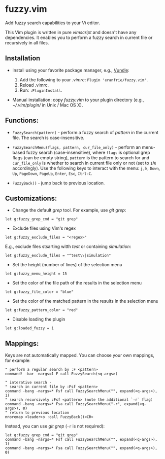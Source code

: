 # fuzzy.vim

Add fuzzy search capabilities to your *Vi* editor.

This Vim plugin is written in pure *vimscript* and doesn't have any dependencies.
It enables you to perform a fuzzy search in current file
or recursively in all files.

## Installation

- Install using your favorite package manager, e.g., [Vundle](https://github.com/VundleVim/Vundle.vim):

    1. Add the following to your *.vimrc*: `Plugin 'eranfrie/fuzzy.vim'`.
    2. Reload .vimrc.
    3. Run: `:PluginInstall`.

- Manual installation: copy *fuzzy.vim* to your plugin directory
    (e.g., *~/.vim/plugin/* in Unix / Mac OS X).

## Functions:

- `FuzzySearch(pattern)` -
perform a fuzzy search of *pattern* in the current file.
The search is case-insensitive.

- `FuzzySearchMenu(flags, pattern, cur_file_only)` -
perform an menu-based fuzzy search (case-insensitive),
where `flags` is optional grep flags (can be empty string),
`pattern` is the pattern to search for
and `cur_file_only` is whether to search in current file only or not (set to `1`/`0` accordingly).
Use the following keys to interact with the menu:
`j`, `k`, `Down`, `Up`, `PageDown`, `PageUp`, `Enter`, `Esc`, `Ctrl-C`.

- `FuzzyBack()` -
jump back to previous location.

## Customizations:

- Change the default *grep* tool. For example, use *git grep*:
```
let g:fuzzy_grep_cmd = "git grep"
```

- Exclude files using Vim's regex
```
let g:fuzzy_exclude_files = "<regex>"
```
  E.g., exclude files stsarting witth *test* or containing *simulation*:
```
let g:fuzzy_exclude_files = "^test\\|simulation"
```

- Set the height (number of lines) of the selection menu
```
let g:fuzzy_menu_height = 15
```

- Set the color of the file path of the results in the selection menu
```
let g:fuzzy_file_color = "blue"
```

- Set the color of the matched pattern in the results in the selection menu
```
let g:fuzzy_pattern_color = "red"
```

- Disable loading the plugin
```
let g:loaded_fuzzy = 1
```

## Mappings:

Keys are not automatically mapped. You can choose your own mappings, for example:
```
" perform a regular search by :F <pattern>
command! -bar -nargs=1 F call FuzzySearch(<q-args>)

" interative search -
" search in current file by :Fsf <pattern>
command -bang -nargs=* Fsf call FuzzySearchMenu("", expand(<q-args>), 1)
" search recursively :Fsf <pattern> (note the additional `-r` flag)
command -bang -nargs=* Fsa call FuzzySearchMenu("-r", expand(<q-args>), 0)
" return to previous location
nnoremap <leader>o :call FuzzyBack()<CR>
```

Instead, you can use *git grep* (`-r` is not required):
```
let g:fuzzy_grep_cmd = "git grep"
command -bang -nargs=* Fsf call FuzzySearchMenu("", expand(<q-args>), 1)
command -bang -nargs=* Fsa call FuzzySearchMenu("", expand(<q-args>), 0)
```
